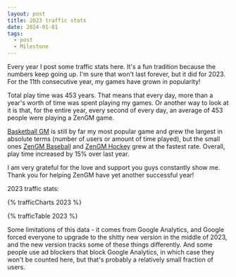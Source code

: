 ```yaml
---
layout: post
title: 2023 traffic stats
date: 2024-01-01
tags:
  - post
  - Milestone
---
```


Every year I post some traffic stats here. It's a fun tradition because the numbers keep going up. I'm sure that won't last forever, but it did for 2023. For the 11th consecutive year, my games have grown in popularity!

Total play time was 453 years. That means that every day, more than a year's worth of time was spent playing my games. Or another way to look at it is that, for the entire year, every second of every day, an average of 453 people were playing a ZenGM game.

[Basketball GM](/basketball/) is still by far my most popular game and grew the largest in absolute terms (number of users or amount of time played), but the small ones [ZenGM Baseball](/baseball/) and [ZenGM Hockey](/hockey/) grew at the fastest rate. Overall, play time increased by 15% over last year.

I am very grateful for the love and support you guys constantly show me. Thank you for helping ZenGM have yet another successful year!

2023 traffic stats:

<!--more-->

{% trafficCharts 2023 %}

{% trafficTable 2023 %}

Some limitations of this data - it comes from Google Analytics, and Google forced everyone to upgrade to the shitty new version in the middle of 2023, and the new version tracks some of these things differently. And some people use ad blockers that block Google Analytics, in which case they won't be counted here, but that's probably a relatively small fraction of users.
